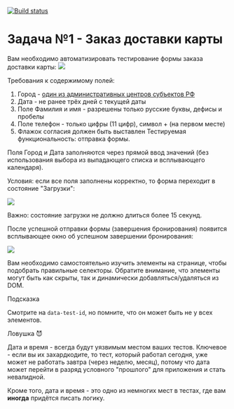 [![Build status](https://ci.appveyor.com/api/projects/status/vt0qmludg4ulsqec/branch/main?svg=true)](https://ci.appveyor.com/project/Plushcake/ordercarddelivery/branch/main)

# Задача №1 - Заказ доставки карты
Вам необходимо автоматизировать тестирование формы заказа доставки карты:
![](https://github.com/netology-code/aqa-homeworks/blob/master/selenide/pic/order.png?raw=true)

Требования к содержимому полей:

1. Город - [один из административных центров субъектов РФ](https://ru.wikipedia.org/wiki/%D0%90%D0%B4%D0%BC%D0%B8%D0%BD%D0%B8%D1%81%D1%82%D1%80%D0%B0%D1%82%D0%B8%D0%B2%D0%BD%D1%8B%D0%B5_%D1%86%D0%B5%D0%BD%D1%82%D1%80%D1%8B_%D1%81%D1%83%D0%B1%D1%8A%D0%B5%D0%BA%D1%82%D0%BE%D0%B2_%D0%A0%D0%BE%D1%81%D1%81%D0%B8%D0%B9%D1%81%D0%BA%D0%BE%D0%B9_%D0%A4%D0%B5%D0%B4%D0%B5%D1%80%D0%B0%D1%86%D0%B8%D0%B8)
2. Дата - не ранее трёх дней с текущей даты
3. Поле Фамилия и имя - разрешены только русские буквы, дефисы и пробелы
4. Поле телефон - только цифры (11 цифр), символ + (на первом месте)
5. Флажок согласия должен быть выставлен
Тестируемая функциональность: отправка формы.

Поля Город и Дата заполняются через прямой ввод значений (без использования выбора из выпадающего списка и всплывающего календаря).

Условия: если все поля заполнены корректно, то форма переходит в состояние "Загрузки":

![](https://github.com/netology-code/aqa-homeworks/blob/master/selenide/pic/loading.png?raw=true)

Важно: состояние загрузки не должно длиться более 15 секунд.

После успешной отправки формы (завершения бронирования) появится всплывающее окно об успешном завершении бронирования:

![](https://github.com/netology-code/aqa-homeworks/blob/master/selenide/pic/popup.png?raw=true)

Вам необходимо самостоятельно изучить элементы на странице, чтобы подобрать правильные селекторы. Обратите внимание, что элементы могут быть как скрыты, так и динамически добавляться/удаляться из DOM.

Подсказка

Смотрите на `data-test-id`, но помните, что он может быть не у всех элементов.

Ловушка 😈

Дата и время - всегда будут уязвимым местом ваших тестов. Ключевое - если вы их захардкодите, то тест, который работал сегодня, уже может не работать завтра (через неделю, месяц), потому что дата может перейти в разряд условного "прошлого" для приложения и стать невалидной.

Кроме того, дата и время - это одно из немногих мест в тестах, где вам **иногда** придётся писать логику.

